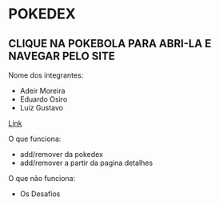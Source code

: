 # POKEDEX

## CLIQUE NA POKEBOLA PARA ABRI-LA E NAVEGAR PELO SITE

Nome dos integrantes: 
- Adeir Moreira
- Eduardo Osiro
- Luiz Gustavo

[Link](https://projeto-pokedex3-silveira.surge.sh/)

O que funciona:
- add/remover da pokedex
- add/remover a partir da pagina detalhes

O que não funciona: 
- Os Desafios

